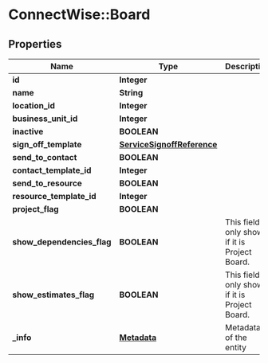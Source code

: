 # ConnectWise::Board

## Properties
Name | Type | Description | Notes
------------ | ------------- | ------------- | -------------
**id** | **Integer** |  | [optional] 
**name** | **String** |  | 
**location_id** | **Integer** |  | 
**business_unit_id** | **Integer** |  | 
**inactive** | **BOOLEAN** |  | [optional] 
**sign_off_template** | [**ServiceSignoffReference**](ServiceSignoffReference.md) |  | [optional] 
**send_to_contact** | **BOOLEAN** |  | [optional] 
**contact_template_id** | **Integer** |  | [optional] 
**send_to_resource** | **BOOLEAN** |  | [optional] 
**resource_template_id** | **Integer** |  | [optional] 
**project_flag** | **BOOLEAN** |  | [optional] 
**show_dependencies_flag** | **BOOLEAN** | This field only shows if it is Project Board. | [optional] 
**show_estimates_flag** | **BOOLEAN** | This field only shows if it is Project Board. | [optional] 
**_info** | [**Metadata**](Metadata.md) | Metadata of the entity | [optional] 


